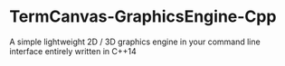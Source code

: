# TermCanvas-GraphicsEngine-Cpp
A simple lightweight 2D / 3D graphics engine in your command line interface entirely written in C++14
